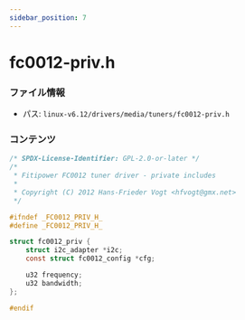 ```yaml
---
sidebar_position: 7
---
```

# fc0012-priv.h

### ファイル情報

- パス: `linux-v6.12/drivers/media/tuners/fc0012-priv.h`

### コンテンツ

```h
/* SPDX-License-Identifier: GPL-2.0-or-later */
/*
 * Fitipower FC0012 tuner driver - private includes
 *
 * Copyright (C) 2012 Hans-Frieder Vogt <hfvogt@gmx.net>
 */

#ifndef _FC0012_PRIV_H_
#define _FC0012_PRIV_H_

struct fc0012_priv {
	struct i2c_adapter *i2c;
	const struct fc0012_config *cfg;

	u32 frequency;
	u32 bandwidth;
};

#endif

```
